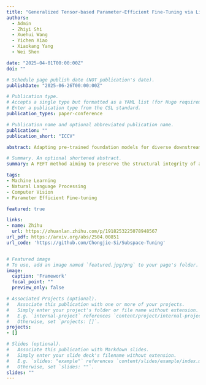 ```yaml
---
title: "Generalized Tensor-based Parameter-Efficient Fine-Tuning via Lie Group Transformations"
authors:
  - Admin
  - Zhiyi Shi
  - Xuehui Wang
  - Yichen Xiao
  - Xiaokang Yang
  - Wei Shen

date: "2025-04-01T00:00:00Z"
doi: ""

# Schedule page publish date (NOT publication's date).
publishDate: "2025-06-26T00:00:00Z"

# Publication type.
# Accepts a single type but formatted as a YAML list (for Hugo requirements).
# Enter a publication type from the CSL standard.
publication_types: paper-conference

# Publication name and optional abbreviated publication name.
publication: ""
publication_short: "ICCV"

abstract: Adapting pre-trained foundation models for diverse downstream tasks is a core practice in artificial intelligence. However, the wide range of tasks and high computational costs make full fine-tuning impractical. To overcome this, parameter-efficient fine-tuning (PEFT) methods like LoRA have emerged and are becoming a growing research focus. Despite the success of these methods, they are primarily designed for linear layers, focusing on two-dimensional matrices while largely ignoring higher-dimensional parameter spaces like convolutional kernels. Moreover, directly applying these methods to higher-dimensional parameter spaces often disrupts their structural relationships. Given the rapid advancements in matrix-based PEFT methods, rather than designing a specialized strategy, we propose a generalization that extends matrix-based PEFT methods to higher-dimensional parameter spaces without compromising their structural properties. Specifically, we treat parameters as elements of a Lie group, with updates modeled as perturbations in the corresponding Lie algebra. These perturbations are mapped back to the Lie group through the exponential map, ensuring smooth, consistent updates that preserve the inherent structure of the parameter space. Extensive experiments on computer vision and natural language processing validate the effectiveness and versatility of our approach, demonstrating clear improvements over existing methods.

# Summary. An optional shortened abstract.
summary: A PEFT method aiming to preserve the structural integrity of any-dimensional parameter space.

tags:
- Machine Learning
- Natural Language Processing
- Computer Vision
- Parameter Efficient Fine-tuning

featured: true

links:
- name: Zhihu
  url: https://zhuanlan.zhihu.com/p/1918253225078948567
url_pdf: https://arxiv.org/abs/2504.00851
url_code: 'https://github.com/Chongjie-Si/Subspace-Tuning'


# Featured image
# To use, add an image named `featured.jpg/png` to your page's folder. 
image:
  caption: 'Framework'
  focal_point: ""
  preview_only: false

# Associated Projects (optional).
#   Associate this publication with one or more of your projects.
#   Simply enter your project's folder or file name without extension.
#   E.g. `internal-project` references `content/project/internal-project/index.md`.
#   Otherwise, set `projects: []`.
projects:
- []

# Slides (optional).
#   Associate this publication with Markdown slides.
#   Simply enter your slide deck's filename without extension.
#   E.g. `slides: "example"` references `content/slides/example/index.md`.
#   Otherwise, set `slides: ""`.
slides: ""
---
```

